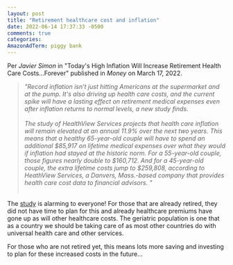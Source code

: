 ```yaml
---
layout: post
title: "Retirement healthcare cost and inflation"
date: 2022-06-14 17:37:33 -0500
comments: true
categories:
AmazonAdTerm: piggy bank
---
```

Per *Javier Simon* in "Today's High Inflation Will Increase Retirement Health Care Costs...Forever" published in *Money* on March 17, 2022.

>*"Record inflation isn’t just hitting Americans at the supermarket and at the pump. It's also driving up health care costs, and the current spike will have a lasting effect on retirement medical expenses even after inflation returns to normal levels, a new study finds.<br><br>
The study of HealthView Services projects that health care inflation will remain elevated at an annual 11.9% over the next two years. This means that a healthy 65-year-old couple will have to spend an additional $85,917 on lifetime medical expenses over what they would if inflation had stayed at the historic norm. For a 55-year-old couple, those figures nearly double to $160,712. And for a 45-year-old couple, the extra lifetime costs jump to $259,808, according to HeathView Services, a Danvers, Mass.-based company that provides health care cost data to financial advisors.
"*
<br><br>

The [study](https://hvsfinancial.com/wp-content/uploads/2020/12/2021-Retirement-Healthcare-Costs-Data-Report.pdf) is alarming to everyone!  For those that are already retired, they did not have time to plan for this and already healthcare premiums have gone up as will other healthcare costs. The geriatric population is one that as a country we should be taking care of as most other countries do with universal health care and other services.

For those who are not retired yet, this means lots more saving and investing to plan for these increased costs in the future...

